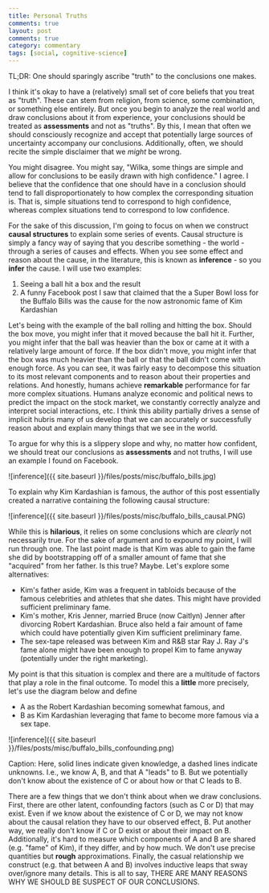 ```yaml
---
title: Personal Truths
comments: true
layout: post
comments: true
category: commentary
tags: [social, cognitive-science]
---
```


TL;DR: One should sparingly ascribe "truth" to the conclusions one makes.

I think it's okay to have a (relatively) small set of core beliefs that you treat as "truth". These can stem from religion, from science, some combination, or something else entirely. But once you begin to analyze the real world and draw conclusions about it from experience, your conclusions should be treated as **assessments** and not as "truths". By this, I mean that often we should consciously recognize and accept that potentially large sources of uncertainty accompany our conclusions. Additionally, often, we should recite the simple disclaimer that we *might* be wrong.

You might disagree. You might say, "Wilka, some things are simple and allow for conclusions to be easily drawn with high confidence." I agree. I believe that the confidence that one should have in a conclusion should tend to fall disproportionately to how complex the corresponding situation is. That is, simple situations tend to correspond to high confidence, whereas complex situations tend to correspond to low confidence.

For the sake of this discussion, I'm going to focus on when we construct **causal structures** to explain some series of events. Causal structure is simply a fancy way of saying that you describe something - the world - through a series of causes and effects. When you see some effect and reason about the cause, in the literature, this is known as **inference** - so you **infer** the cause. I will use two examples:
1. Seeing a ball hit a box and the result
2. A funny Facebook post I saw that claimed that the a Super Bowl loss for the Buffalo Bills was the cause for the now astronomic fame of Kim Kardashian


Let's being with the example of the ball rolling and hitting the box. Should the box move, you might infer that it moved because the ball hit it. Further, you might infer that the ball was heavier than the box or came at it with a relatively large amount of force. If the box didn't move, you might infer that the box was much heavier than the ball or that the ball didn't come with enough force. As you can see, it was fairly easy to decompose this situation to its most relevant components and to reason about their properties and relations. And honestly, humans achieve **remarkable** performance for far more complex situations. Humans analyze economic and political news to predict the impact on the stock market, we constantly correctly analyze and interpret social interactions, etc. I think this ability partially drives a sense of implicit hubris many of us develop that we can accurately or successfully reason about and explain many things that we see in the world.

To argue for why this is a slippery slope and why, no matter how confident, we should treat our conclusions as **assessments** and not truths, I will use an example I found on Facebook.

<!-- <img width="300px" src="{{ site.baseurl }}/files/posts/misc/buffalo_bills.jpg"> -->

![inference]({{ site.baseurl }}/files/posts/misc/buffalo_bills.jpg)

To explain why Kim Kardashian is famous, the author of this post essentially created a narrative containing the following causal structure:

![inference]({{ site.baseurl }}/files/posts/misc/buffalo_bills_causal.PNG)

While this is **hilarious**, it relies on some conclusions which are *clearly* not necessarily true. For the sake of argument and to expound my point, I will run through one. The last point made is that Kim was able to gain the fame she did by bootstrapping off of a smaller amount of fame that she "acquired" from her father. Is this true? Maybe. Let's explore some alternatives:
* Kim's father aside, Kim was a frequent in tabloids because of the famous celebrities and athletes that she dates. This might have provided sufficient preliminary fame.
* Kim's mother, Kris Jenner, married Bruce (now Caitlyn) Jenner after divorcing Robert Kardashian. Bruce also held a fair amount of fame which could have potentially given Kim sufficient preliminary fame.
* The sex-tape released was between Kim and R&B star Ray J. Ray J's fame alone might have been enough to propel Kim to fame anyway (potentially under the right marketing).

My point is that this situation is complex and there are a multitude of factors that play a role in the final outcome. To model this a **little** more precisely, let's use the diagram below and define 
* A as the Robert Kardashian becoming somewhat famous, and 
* B as Kim Kardashian leveraging that fame to become more famous via a sex tape.

![inference]({{ site.baseurl }}/files/posts/misc/buffalo_bills_confounding.png)

Caption: Here, solid lines indicate given knowledge, a dashed lines indicate unknowns. I.e., we know A, B, and that A "leads" to B. But we potentially don't know about the existence of C or about how or that C leads to B.

There are a few things that we don't think about when we draw conclusions. First, there are other latent, confounding factors (such as C or D) that may exist. Even if we know about the existence of C or D, we may not know about the causal relation they have to our observed effect, B. Put another way, we really don't know if C or D exist or about their impact on B. Additionally, it's hard to measure which components of A and B are shared (e.g. "fame" of Kim), if they differ, and by how much. We don't use precise quantities but **rough** approximations. Finally, the casual relationship we construct (e.g. that between A and B) involves inductive leaps that sway over/ignore many details. This is all to say, THERE ARE MANY REASONS WHY WE SHOULD BE SUSPECT OF OUR CONCLUSIONS.


<!-- 
I recently got into a discussion with a friend about personal "truths". She told me it was okay for people to have differing personal truths. I agreed with her but I tried to emphasize that the notion of "truth" should be ascribed to conclusions sparingly.

Understand that we have personal truths like religion. If you're christian, christianity, god, etc. are your truths.

But I think you have to be careful about not treating conclusions you make about the highly complex real world as truths. especially when it comes to making conclusions about the world in terms of cause and effect there are a TON of potentially latent, confounding factors


personal story. I actually came to a realization about this around the time I was a sophomore in college.

Recently, I was analyzing the behavior of a close friend of mine. She seemed to respond aggressively to me when I made sloppy comments.
in my memory, she responded with frustration when I first met her as well
did her responses change? Can I with ANY certainty or accuracy qualify this change?
no I can make a series of sloppy summarizations, inductive leaps, and what seem like deductions
I should NOT treat the output of that as my "truth". 
- summarize reasons


conclusions are uncertain. if you use them as a basis for future conclusions, you're INCREASING the uncertainty. It's like conditioning an estimation with variance on variables with high-variance. (think this through and formulate them mathemaitcally. try to include things like latent factors?). this leads to a vicious cycle. -->